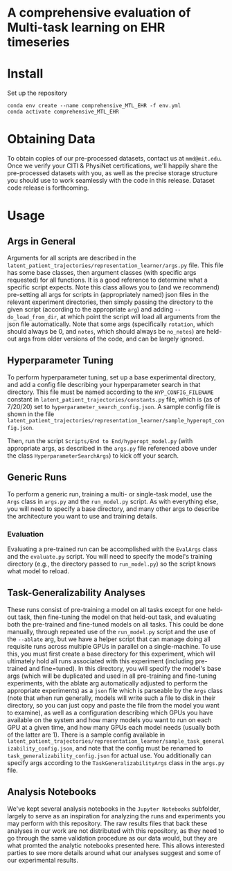 # A comprehensive evaluation of Multi-task learning on EHR timeseries
# Install

Set up the repository
```
conda env create --name comprehensive_MTL_EHR -f env.yml
conda activate comprehensive_MTL_EHR
```

# Obtaining Data
To obtain copies of our pre-processed datasets, contact us at `mmd@mit.edu`. Once we verify your CITI & PhysiNet certifications, we'll happily share the pre-processed datasets with you, as well as the precise storage structure you should use to work seamlessly with the code in this release. Dataset code release is forthcoming.

# Usage
## Args in General
Arguments for all scripts are described in the `latent_patient_trajectories/representation_learner/args.py` file. This file has some base classes, then argument classes (with specific args requested) for all functions. It is a good reference to determine what a specific script expects. Note this class allows you to (and we recommend) pre-setting all args for scripts in (appropriately named) json files in the relevant experiment directories, then simply passing the directory to the given script (according to the appropriate `arg`) and adding `--do_load_from_dir`, at which point the script will load all arguments from the json file automatically. Note that some args (specifically `rotation`, which should always be 0, and `notes`, which should always be `no_notes`) are held-out args from older versions of the code, and can be largely ignored.

## Hyperparameter Tuning
To perform hyperparameter tuning, set up a base experimental directory, and add a config file describing your hyperparameter search in that directory. This file must be named according to the `HYP_CONFIG_FILENAME` constant in `latent_patient_trajectories/constants.py` file, which is (as of 7/20/20) set to `hyperparameter_search_config.json`. A sample config file is shown in the file `latent_patient_trajectories/representation_learner/sample_hyperopt_config.json`. 

Then, run the script `Scripts/End to End/hyperopt_model.py` (with appropriate args, as described in the `args.py` file referenced above under the class `HyperparameterSearchArgs`) to kick off your search. 

## Generic Runs
To perform a generic run, training a multi- or single-task model, use the `Args` class in `args.py` and the `run_model.py` script. As with everything else, you will need to specify a base directory, and many other args to describe the architecture you want to use and training details.

### Evaluation
Evaluating a pre-trained run can be accomplished with the `EvalArgs` class and the `evaluate.py` script. You will need to specify the model's training directory (e.g., the directory passed to `run_model.py`) so the script knows what model to reload.

## Task-Generalizability Analyses
These runs consist of pre-training a model on all tasks except for one held-out task, then fine-tuning the model on that held-out task, and evaluating both the pre-trained and fine-tuned models on all tasks. This could be done manually, through repeated use of the `run_model.py` script and the use of the `--ablate` arg, but we have a helper script that can manage doing all requisite runs across multiple GPUs in parallel on a single-machine. To use this, you must first create a base directory for this experiment, which will ultimately hold all runs associated with this experiment (including pre-trained and fine=tuned). In this directory, you will specify the model's base args (which will be duplicated and used in all pre-training and fine-tuning experiments, with the ablate arg automatically adjusted to perform the appropriate experiments) as a `json` file which is parseable by the `Args` class (note that when run generally, models will write such a file to disk in their directory, so you can just copy and paste the file from the model you want to examine), as well as a configuration describing which GPUs you have available on the system and how many models you want to run on each GPU at a given time, and how many GPUs each model needs (usually both of the latter are 1). There is a sample config available in `latent_patient_trajectories/representation_learner/sample_task_generalizability_config.json`, and note that the config must be renamed to `task_generalizability_config.json` for actual use. You additionally can specify args according to the `TaskGeneralizabilityArgs` class in the `args.py` file.

## Analysis Notebooks
We've kept several analysis notebooks in the `Jupyter Notebooks` subfolder, largely to serve as an inspiration
for analyzing the runs and experiments you may perform with this repository. The raw results files that back
these analyses in our work are not distributed with this repository, as they need to go through the same
validation procedure as our data would, but they are what promted the analytic notebooks presented here. This
allows interested parties to see more details around what our analyses suggest and some of our experimental
results.
